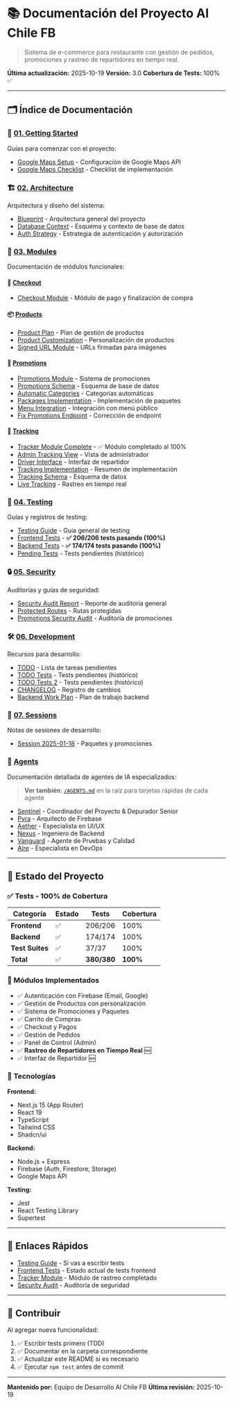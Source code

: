# 📚 Documentación del Proyecto Al Chile FB

> Sistema de e-commerce para restaurante con gestión de pedidos, promociones y rastreo de repartidores en tiempo real.

**Última actualización:** 2025-10-19
**Versión:** 3.0
**Cobertura de Tests:** 100% ✅

---

## 🗂️ Índice de Documentación

### 📖 [01. Getting Started](./01-getting-started/)

Guías para comenzar con el proyecto:

- [Google Maps Setup](./01-getting-started/google-maps-setup.md) - Configuración de Google Maps API
- [Google Maps Checklist](./01-getting-started/google-maps-checklist.md) - Checklist de implementación

### 🏗️ [02. Architecture](./02-architecture/)

Arquitectura y diseño del sistema:

- [Blueprint](./02-architecture/blueprint.md) - Arquitectura general del proyecto
- [Database Context](./02-architecture/database-context.md) - Esquema y contexto de base de datos
- [Auth Strategy](./02-architecture/auth-strategy.md) - Estrategia de autenticación y autorización

### 🧩 [03. Modules](./03-modules/)

Documentación de módulos funcionales:

#### 🛒 [Checkout](./03-modules/checkout/)
- [Checkout Module](./03-modules/checkout/checkout-module.md) - Módulo de pago y finalización de compra

#### 📦 [Products](./03-modules/products/)
- [Product Plan](./03-modules/products/plan-productos.md) - Plan de gestión de productos
- [Product Customization](./03-modules/products/product-customization-module.md) - Personalización de productos
- [Signed URL Module](./03-modules/products/signed-url-module.md) - URLs firmadas para imágenes

#### 🎁 [Promotions](./03-modules/promotions/)
- [Promotions Module](./03-modules/promotions/promotions-module.md) - Sistema de promociones
- [Promotions Schema](./03-modules/promotions/promotions-schema.md) - Esquema de base de datos
- [Automatic Categories](./03-modules/promotions/categorias-automaticas-promociones.md) - Categorías automáticas
- [Packages Implementation](./03-modules/promotions/implementacion-paquetes-promociones.md) - Implementación de paquetes
- [Menu Integration](./03-modules/promotions/integracion-menu-publico-paquetes.md) - Integración con menú público
- [Fix Promotions Endpoint](./03-modules/promotions/fix-promotions-get-endpoint.md) - Corrección de endpoint

#### 🚚 [Tracking](./03-modules/tracking/)
- [Tracker Module Complete](./03-modules/tracking/TRACKER-MODULE-COMPLETE.md) - ✅ Módulo completado al 100%
- [Admin Tracking View](./03-modules/tracking/admin-tracking-view.md) - Vista de administrador
- [Driver Interface](./03-modules/tracking/driver-interface-module.md) - Interfaz de repartidor
- [Tracking Implementation](./03-modules/tracking/driver-tracking-implementation-summary.md) - Resumen de implementación
- [Tracking Schema](./03-modules/tracking/driver-tracking-schema.md) - Esquema de datos
- [Live Tracking](./03-modules/tracking/live-driver-tracking-module.md) - Rastreo en tiempo real

### 🧪 [04. Testing](./04-testing/)

Guías y registros de testing:

- [Testing Guide](./04-testing/testing-guide.md) - Guía general de testing
- [Frontend Tests](./04-testing/frontend-tests.md) - **✅ 206/206 tests pasando (100%)**
- [Backend Tests](./04-testing/backend-tests.md) - **✅ 174/174 tests pasando (100%)**
- [Pending Tests](./04-testing/tests-pendientes.md) - Tests pendientes (histórico)

### 🔒 [05. Security](./05-security/)

Auditorías y guías de seguridad:

- [Security Audit Report](./05-security/security-audit-report.md) - Reporte de auditoría general
- [Protected Routes](./05-security/protected-routes.md) - Rutas protegidas
- [Promotions Security Audit](./05-security/promotions-security-audit.md) - Auditoría de promociones

### 🛠️ [06. Development](./06-development/)

Recursos para desarrollo:

- [TODO](./06-development/TODO.md) - Lista de tareas pendientes
- [TODO Tests](./06-development/TODO-TEST.md) - Tests pendientes (histórico)
- [TODO Tests 2](./06-development/TODO-TESTS.md) - Tests pendientes (histórico)
- [CHANGELOG](./06-development/CHANGELOG.md) - Registro de cambios
- [Backend Work Plan](./06-development/backend-work-plan.md) - Plan de trabajo backend

### 📝 [07. Sessions](./07-sessions/)

Notas de sesiones de desarrollo:

- [Session 2025-01-18](./07-sessions/session-2025-01-18-packages-promotions-fixes.md) - Paquetes y promociones

### 🤖 [Agents](./agents/)

Documentación detallada de agentes de IA especializados:

> **Ver también**: [`/AGENTS.md`](../AGENTS.md) en la raíz para tarjetas rápidas de cada agente

- [Sentinel](./agents/sentinel/README.md) - Coordinador del Proyecto & Depurador Senior
- [Pyra](./agents/pyra/README.md) - Arquitecto de Firebase
- [Aether](./agents/aether/README.md) - Especialista en UI/UX
- [Nexus](./agents/nexus/README.md) - Ingeniero de Backend
- [Vanguard](./agents/vanguard/README.md) - Agente de Pruebas y Calidad
- [Aire](./agents/aire/README.md) - Especialista en DevOps

---

## 🎯 Estado del Proyecto

### ✅ Tests - 100% de Cobertura

| Categoría | Estado | Tests | Cobertura |
|-----------|--------|-------|-----------|
| **Frontend** | ✅ | 206/206 | 100% |
| **Backend** | ✅ | 174/174 | 100% |
| **Test Suites** | ✅ | 37/37 | 100% |
| **Total** | ✅ | **380/380** | **100%** |

### 🚀 Módulos Implementados

- ✅ Autenticación con Firebase (Email, Google)
- ✅ Gestión de Productos con personalización
- ✅ Sistema de Promociones y Paquetes
- ✅ Carrito de Compras
- ✅ Checkout y Pagos
- ✅ Gestión de Pedidos
- ✅ Panel de Control (Admin)
- ✅ **Rastreo de Repartidores en Tiempo Real** 🆕
- ✅ Interfaz de Repartidor 🆕

### 🔧 Tecnologías

**Frontend:**
- Next.js 15 (App Router)
- React 19
- TypeScript
- Tailwind CSS
- Shadcn/ui

**Backend:**
- Node.js + Express
- Firebase (Auth, Firestore, Storage)
- Google Maps API

**Testing:**
- Jest
- React Testing Library
- Supertest

---

## 📌 Enlaces Rápidos

- [Testing Guide](./04-testing/testing-guide.md) - Si vas a escribir tests
- [Frontend Tests](./04-testing/frontend-tests.md) - Estado actual de tests frontend
- [Tracker Module](./03-modules/tracking/TRACKER-MODULE-COMPLETE.md) - Módulo de rastreo completado
- [Security Audit](./05-security/security-audit-report.md) - Auditoría de seguridad

---

## 🤝 Contribuir

Al agregar nueva funcionalidad:

1. ✅ Escribir tests primero (TDD)
2. ✅ Documentar en la carpeta correspondiente
3. ✅ Actualizar este README si es necesario
4. ✅ Ejecutar `npm test` antes de commit

---

**Mantenido por:** Equipo de Desarrollo Al Chile FB
**Última revisión:** 2025-10-19
